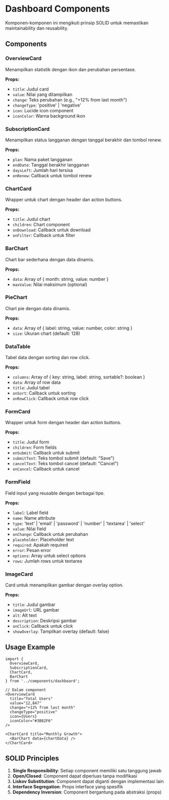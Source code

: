# Dashboard Components

Komponen-komponen ini mengikuti prinsip SOLID untuk memastikan maintainability dan reusability.

## Components

### OverviewCard
Menampilkan statistik dengan ikon dan perubahan persentase.

**Props:**
- `title`: Judul card
- `value`: Nilai yang ditampilkan
- `change`: Teks perubahan (e.g., "+12% from last month")
- `changeType`: 'positive' | 'negative'
- `icon`: Lucide icon component
- `iconColor`: Warna background ikon

### SubscriptionCard
Menampilkan status langganan dengan tanggal berakhir dan tombol renew.

**Props:**
- `plan`: Nama paket langganan
- `endDate`: Tanggal berakhir langganan
- `daysLeft`: Jumlah hari tersisa
- `onRenew`: Callback untuk tombol renew

### ChartCard
Wrapper untuk chart dengan header dan action buttons.

**Props:**
- `title`: Judul chart
- `children`: Chart component
- `onDownload`: Callback untuk download
- `onFilter`: Callback untuk filter

### BarChart
Chart bar sederhana dengan data dinamis.

**Props:**
- `data`: Array of { month: string, value: number }
- `maxValue`: Nilai maksimum (optional)

### PieChart
Chart pie dengan data dinamis.

**Props:**
- `data`: Array of { label: string, value: number, color: string }
- `size`: Ukuran chart (default: 128)

### DataTable
Tabel data dengan sorting dan row click.

**Props:**
- `columns`: Array of { key: string, label: string, sortable?: boolean }
- `data`: Array of row data
- `title`: Judul tabel
- `onSort`: Callback untuk sorting
- `onRowClick`: Callback untuk row click

### FormCard
Wrapper untuk form dengan header dan action buttons.

**Props:**
- `title`: Judul form
- `children`: Form fields
- `onSubmit`: Callback untuk submit
- `submitText`: Teks tombol submit (default: "Save")
- `cancelText`: Teks tombol cancel (default: "Cancel")
- `onCancel`: Callback untuk cancel

### FormField
Field input yang reusable dengan berbagai tipe.

**Props:**
- `label`: Label field
- `name`: Name attribute
- `type`: 'text' | 'email' | 'password' | 'number' | 'textarea' | 'select'
- `value`: Nilai field
- `onChange`: Callback untuk perubahan
- `placeholder`: Placeholder text
- `required`: Apakah required
- `error`: Pesan error
- `options`: Array untuk select options
- `rows`: Jumlah rows untuk textarea

### ImageCard
Card untuk menampilkan gambar dengan overlay option.

**Props:**
- `title`: Judul gambar
- `imageUrl`: URL gambar
- `alt`: Alt text
- `description`: Deskripsi gambar
- `onClick`: Callback untuk click
- `showOverlay`: Tampilkan overlay (default: false)

## Usage Example

```tsx
import { 
  OverviewCard, 
  SubscriptionCard, 
  ChartCard, 
  BarChart 
} from '../components/dashboard';

// Dalam component
<OverviewCard
  title="Total Users"
  value="12,847"
  change="+12% from last month"
  changeType="positive"
  icon={Users}
  iconColor="#3B82F6"
/>

<ChartCard title="Monthly Growth">
  <BarChart data={chartData} />
</ChartCard>
```

## SOLID Principles

1. **Single Responsibility**: Setiap component memiliki satu tanggung jawab
2. **Open/Closed**: Component dapat diperluas tanpa modifikasi
3. **Liskov Substitution**: Component dapat diganti dengan implementasi lain
4. **Interface Segregation**: Props interface yang spesifik
5. **Dependency Inversion**: Component bergantung pada abstraksi (props) 